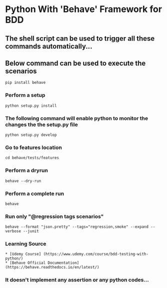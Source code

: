# Python With 'Behave' Framework for BDD

## The shell script can be used to trigger all these commands automatically...

## Below command can be used to execute the scenarios

`pip install behave`

### Perform a setup
`python setup.py install`

### The following command will enable python to monitor the changes the the setup.py file
`python setup.py develop`

### Go to features location
`cd behave/tests/features`

### Perform a dryrun
`behave --dry-run`

### Perform a complete run
`behave`

### Run only "@regression tags scenarios"

`behave --format "json.pretty" --tags="regression,smoke" --expand --verbose --junit`

### Learning Source
	* [Udemy Course] (https://www.udemy.com/course/bdd-testing-with-python/)
	* [Behave Official Documentation] (https://behave.readthedocs.io/en/latest/)

### It doesn't implement any assertion or any python codes...